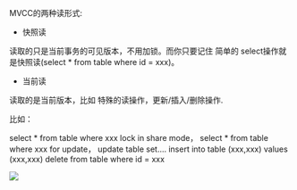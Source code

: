 MVCC的两种读形式:

- 快照读

读取的只是当前事务的可见版本，不用加锁。而你只要记住 简单的 select操作就是快照读(select * from table where id = xxx)。

- 当前读

读取的是当前版本，比如 特殊的读操作，更新/插入/删除操作.

比如：

 select * from table where xxx lock in share mode，
 select * from table where xxx for update，
 update table set....
 insert into table (xxx,xxx) values (xxx,xxx)
 delete from table where id = xxx



![](https://gitee.com/hxc8/images8/raw/master/img/202407191058180.jpg)

